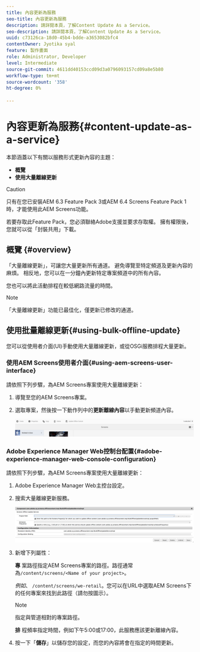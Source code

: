 ```yaml
---
title: 內容更新為服務
seo-title: 內容更新為服務
description: 請詳閱本頁，了解Content Update As a Service。
seo-description: 請詳閱本頁，了解Content Update As a Service。
uuid: c73126ca-18d0-45b4-bdde-a3653082bfc4
contentOwner: Jyotika syal
feature: 製作畫面
role: Administrator, Developer
level: Intermediate
source-git-commit: 4611dd40153ccd09d3a0796093157cd09a8e5b80
workflow-type: tm+mt
source-wordcount: '358'
ht-degree: 0%

---
```



# 內容更新為服務{#content-update-as-a-service}

本節涵蓋以下有關以服務形式更新內容的主題：

* **概覽**
* **使用大量離線更新**

>[!CAUTION]
>
>只有在您已安裝AEM 6.3 Feature Pack 3或AEM 6.4 Screens Feature Pack 1時，才能使用此AEM Screens功能。
>
>若要存取此Feature Pack，您必須聯絡Adobe支援並要求存取權。 擁有權限後，您就可以從「封裝共用」下載。

## 概覽 {#overview}

「大量離線更新」，可讓您大量更新所有通道。 避免導覽至特定頻道及更新內容的麻煩。 相反地，您可以在一分鐘內更新特定專案頻道中的所有內容。

您也可以將此活動排程在較低網路流量的時間。

>[!NOTE]
>
>「大量離線更新」功能已最佳化，僅更新已修改的通道。

## 使用批量離線更新{#using-bulk-offline-update}

您可以從使用者介面(UI)手動使用大量離線更新，或從OSGi服務排程大量更新。

### 使用AEM Screens使用者介面{#using-aem-screens-user-interface}

請依照下列步驟，為AEM Screens專案使用大量離線更新：

1. 導覽至您的AEM Screens專案。
1. 選取專案，然後按一下動作列中的&#x200B;**更新離線內容**&#x200B;以手動更新頻道內容。

   ![screen_shot_2018-04-24at122256pm](assets/screen_shot_2018-04-24at122256pm.png)

### Adobe Experience Manager Web控制台配置{#adobe-experience-manager-web-console-configuration}

請依照下列步驟，為AEM Screens專案使用大量離線更新：

1. Adobe Experience Manager Web主控台設定。
1. 搜索大量離線更新服務。

   ![screen_shot_2018-04-24at121428pm](assets/screen_shot_2018-04-24at121428pm.png)

1. 新增下列屬性：

   **專** 案路徑指定AEM Screens專案的路徑。路徑通常為`/content/screens/<Name of your project>`。

   *例如*、  `/content/screens/we-retail`。您可以在URL中選取AEM Screens下的任何專案來找到此路徑（請勿按圖示）。

   >[!NOTE]
   >
   >指定與管道相對的專案路徑。

   **排** 程頻率指定時間，例如下午5:00或17:00，此服務應該更新離線內容。

1. 按一下「**儲存**」以儲存您的設定，而您的內容將會在指定的時間更新。

